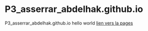 # P3_asserrar_abdelhak.github.io
P3_asserrar_abdelhak.github.io
hello world
[lien vers la pages](https://abdelhaka.github.io/P3_asserrar_abdelhak.github.io/)
